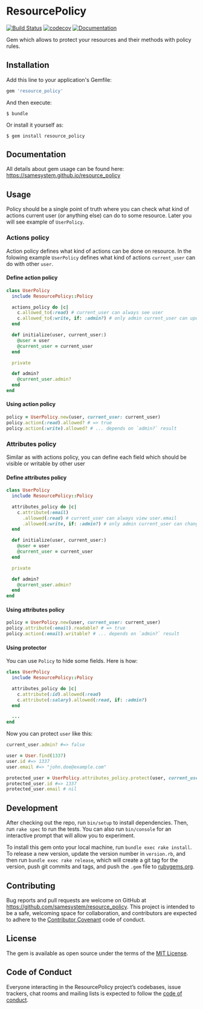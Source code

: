 # ResourcePolicy

[![Build Status](https://travis-ci.org/samesystem/resource_policy.svg?branch=master)](https://travis-ci.org/samesystem/resource_policy)
[![codecov](https://codecov.io/gh/samesystem/resource_policy/branch/master/graph/badge.svg)](https://codecov.io/gh/samesystem/resource_policy)
[![Documentation](https://readthedocs.org/projects/ansicolortags/badge/?version=latest)](https://samesystem.github.io/resource_policy)

Gem which allows to protect your resources and their methods with policy rules.

## Installation

Add this line to your application's Gemfile:

```ruby
gem 'resource_policy'
```

And then execute:

    $ bundle

Or install it yourself as:

    $ gem install resource_policy

## Documentation

All details about gem usage can be found here: https://samesystem.github.io/resource_policy

## Usage

Policy should be a single point of truth where you can check what kind of actions current user (or anything else) can do to some resource. Later you will see example of `UserPolicy`.

### Actions policy

Action policy defines what kind of actions can be done on resource. In the folowing example `UserPolicy` defines what kind of actions `current_user` can do with other `user`.

#### Define action policy

```ruby
class UserPolicy
  include ResourcePolicy::Policy

  actions_policy do |c|
    c.allowed_to(:read) # current_user can always see user
    c.allowed_to(:write, if: :admin?) # only admin current_user can update user
  end

  def initialize(user, current_user:)
    @user = user
    @current_user = current_user
  end

  private

  def admin?
    @current_user.admin?
  end
end
```

#### Using action policy

```ruby
policy = UserPolicy.new(user, current_user: current_user)
policy.action(:read).allowed? # => true
policy.action(:write).allowed? # ... depends on `admin?` result
```

### Attributes policy

Similar as with actions policy, you can define each field which should be visible or writable by other user

#### Define attributes policy

```ruby
class UserPolicy
  include ResourcePolicy::Policy

  attributes_policy do |c|
    c.attribute(:email)
      .allowed(:read) # current_user can always view user.email
      .allowed(:write, if: :admin?) # only admin current_user can change email
  end

  def initialize(user, current_user:)
    @user = user
    @current_user = current_user
  end

  private

  def admin?
    @current_user.admin?
  end
end
```

#### Using attributes policy

```ruby
policy = UserPolicy.new(user, current_user: current_user)
policy.attribute(:email).readable? # => true
policy.action(:email).writable? # ... depends on `admin?` result
```

#### Using protector

You can use `Policy` to hide some fields. Here is how:

```ruby
class UserPolicy
  include ResourcePolicy::Policy

  attributes_policy do |c|
    c.attribute(:id).allowed(:read)
    c.attribute(:salary).allowed(:read, if: :admin?)
  end

  ...
end
```

Now you can protect `user` like this:

```ruby
current_user.admin? #=> false

user = User.find(1337)
user.id #=> 1337
user.email #=> "john.doe@example.com"

protected_user = UserPolicy.attributes_policy.protect(user, current_user: current_user)
protected_user.id #=> 1337
protected_user.email # nil
```

## Development

After checking out the repo, run `bin/setup` to install dependencies. Then, run `rake spec` to run the tests. You can also run `bin/console` for an interactive prompt that will allow you to experiment.

To install this gem onto your local machine, run `bundle exec rake install`. To release a new version, update the version number in `version.rb`, and then run `bundle exec rake release`, which will create a git tag for the version, push git commits and tags, and push the `.gem` file to [rubygems.org](https://rubygems.org).

## Contributing

Bug reports and pull requests are welcome on GitHub at https://github.com/samesystem/resource_policy. This project is intended to be a safe, welcoming space for collaboration, and contributors are expected to adhere to the [Contributor Covenant](http://contributor-covenant.org) code of conduct.

## License

The gem is available as open source under the terms of the [MIT License](https://opensource.org/licenses/MIT).

## Code of Conduct

Everyone interacting in the ResourcePolicy project’s codebases, issue trackers, chat rooms and mailing lists is expected to follow the [code of conduct](https://github.com/samesystem/resource_policy/blob/master/CODE_OF_CONDUCT.md).
